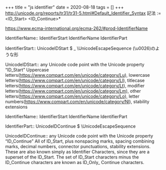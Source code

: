 +++
title = "js identifier"
date = 2020-08-18
tags = []
+++
http://unicode.org/reports/tr31/tr31-5.html#Default_Identifier_Syntax 記法
<identifier> := <ID_Start> <ID_Continue>*

https://www.ecma-international.org/ecma-262/#prod-IdentifierName

IdentifierName::
  IdentifierStart
  IdentifierName IdentifierPart

IdentifierStart::
  UnicodeIDStart
  $
  _
  \UnicodeEscapeSequence (\\u0026)のような形

UnicodeIDStart::
  any Unicode code point with the Unicode property “ID_Start”
  Uppercase letters(https://www.compart.com/en/unicode/category/Lu), lowercase letters(https://www.compart.com/en/unicode/category/Ll), titlecase letters(https://www.compart.com/en/unicode/category/Lt), modifier letters(https://www.compart.com/en/unicode/category/Lm), other letters(https://www.compart.com/en/unicode/category/Lo), letter numbers(https://www.compart.com/en/unicode/category/Nl), stability extensions

IdentifierName::
  IdentifierStart
  IdentifierName IdentifierPart

IdentifierPart::
  UnicodeIDContinue
  $
  \UnicodeEscapeSequence
  <ZWNJ>
  <ZWJ>

UnicodeIDContinue::
  any Unicode code point with the Unicode property “ID_Continue”
  All of ID_Start, plus nonspacing marks, spacing combining marks, decimal numbers, connector punctuations, stability extensions. These are also known simply as Identifier Characters, since they are a superset of the ID_Start. The set of ID_Start characters minus the ID_Continue characters are known as ID_Only_ Continue characters.


